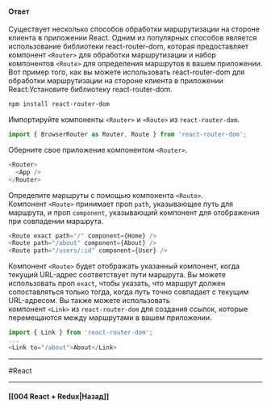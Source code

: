 #### Ответ

Существует несколько способов обработки маршрутизации на стороне клиента в приложении React. Одним из популярных способов является использование библиотеки react-router-dom, которая предоставляет компонент `<Router>` для обработки маршрутизации и набор компонентов `<Route>` для определения маршрутов в вашем приложении.
Вот пример того, как вы можете использовать react-router-dom для обработки маршрутизации на стороне клиента в приложении React:Установите библиотеку react-router-dom.

```bash
npm install react-router-dom
```

Импортируйте компоненты `<Router>` и `<Route>` из `react-router-dom`.

```javascript
import { BrowserRouter as Router, Route } from 'react-router-dom';
```

Оберните свое приложение компонентом `<Router>`.

```javascript
<Router>
  <App />
</Router>
```

Определите маршруты с помощью компонента `<Route>`. Компонент `<Route>` принимает проп `path`, указывающее путь для маршрута, и проп `component`, указывающий компонент для отображения при совпадении маршрута.

```javascript
<Route exact path="/" component={Home} />
<Route path="/about" component={About} />
<Route path="/users/:id" component={User} />
```

Компонент `<Route>` будет отображать указанный компонент, когда текущий URL-адрес соответствует пути маршрута. Вы можете использовать проп `exact`, чтобы указать, что маршрут должен сопоставляться только тогда, когда путь точно совпадает с текущим URL-адресом. Вы также можете использовать компонент `<Link>` из `react-router-dom` для создания ссылок, которые перемещаются между маршрутами в вашем приложении.

```javascript
import { Link } from 'react-router-dom';
...
<Link to="/about">About</Link>
```

____
#React

____

#### [[004 React + Redux|Назад]]
